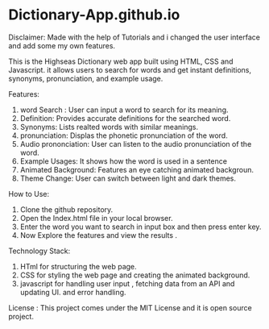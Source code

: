 # Dictionary-App.github.io

Disclaimer: Made with the help of Tutorials and i changed the user interface and add some my own features.
 
This is the Highseas Dictionary web app built using HTML, CSS and Javascript. it allows users to search for words and get instant definitions, synonyms, pronunciation, and example usage.

Features:
1. word Search : User can input a word to search for its meaning.
2. Definition: Provides accurate definitions for the searched word.
3. Synonyms: Lists realted words with similar meanings. 
4. pronunciation: Displas the phonetic pronunciation of the word.
5. Audio prononciation: User can listen to the audio pronunciation of the word.
6. Example Usages: It shows how the word is used in a sentence
7. Animated Background: Features an eye catching animated backgroun.
8. Theme Change: User can switch between light and dark themes.

How to Use:
1. Clone the github repository.
2. Open the Index.html file in your local browser.
3. Enter the word you want to search in input box and then press enter key.
4. Now Explore the features  and view the results .

Technology Stack:
1. HTml for structuring the web page.
2. CSS for styling the web page and creating the animated background.
3. javascript for handling user input , fetching data from an API and updating UI.
and error handling.

License :
This project comes under the MIT License and it is open source project.